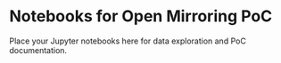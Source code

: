 # Notebooks for Open Mirroring PoC

Place your Jupyter notebooks here for data exploration and PoC documentation.
